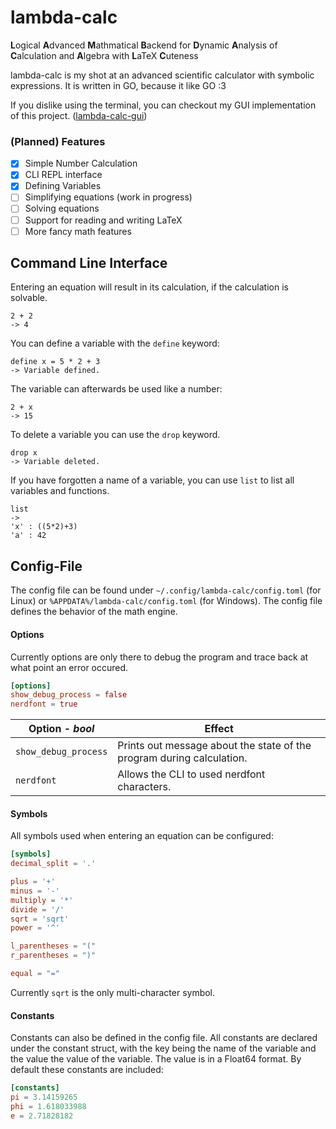 # lambda-calc

**L**ogical **A**dvanced **M**athmatical **B**ackend for **D**ynamic **A**nalysis of **C**alculation and **A**lgebra with **L**aTeX **C**uteness

lambda-calc is my shot at an advanced scientific calculator with symbolic expressions. It is written in GO, because it like GO :3

If you dislike using the terminal, you can checkout my GUI implementation of this project. ([lambda-calc-gui](https://github.com/Emi-A-V/lambda-calc-gui))

### (Planned) Features

-   [x] Simple Number Calculation
-   [x] CLI REPL interface
-   [x] Defining Variables
-   [ ] Simplifying equations (work in progress)
-   [ ] Solving equations
-   [ ] Support for reading and writing LaTeX
-   [ ] More fancy math features

## Command Line Interface

Entering an equation will result in its calculation, if the calculation is solvable.

```
2 + 2
-> 4
```

You can define a variable with the `define` keyword:

```
define x = 5 * 2 + 3
-> Variable defined.
```

The variable can afterwards be used like a number:

```
2 + x
-> 15
```

To delete a variable you can use the `drop` keyword.

```
drop x
-> Variable deleted.
```

If you have forgotten a name of a variable, you can use `list` to list all variables and functions.

```
list
->
'x' : ((5*2)+3)
'a' : 42
```

## Config-File

The config file can be found under `~/.config/lambda-calc/config.toml` (for Linux) or `%APPDATA%/lambda-calc/config.toml` (for Windows). The config file defines the behavior of the math engine.

#### Options

Currently options are only there to debug the program and trace back at what point an error occured.

```toml
[options]
show_debug_process = false
nerdfont = true
```

| Option - _bool_      | Effect                                                                |
| -------------------- | --------------------------------------------------------------------- |
| `show_debug_process` | Prints out message about the state of the program during calculation. |
| `nerdfont`           | Allows the CLI to used nerdfont characters.                           |

#### Symbols

All symbols used when entering an equation can be configured:

```toml
[symbols]
decimal_split = '.'

plus = '+'
minus = '-'
multiply = '*'
divide = '/'
sqrt = 'sqrt'
power = '^'

l_parentheses = "("
r_parentheses = ")"

equal = "="
```

Currently `sqrt` is the only multi-character symbol.

#### Constants

Constants can also be defined in the config file. All constants are declared under the constant struct, with the key being the name of the variable and the value the value of the variable. The value is in a Float64 format. By default these constants are included:

```toml
[constants]
pi = 3.14159265
phi = 1.618033988
e = 2.71828182
```